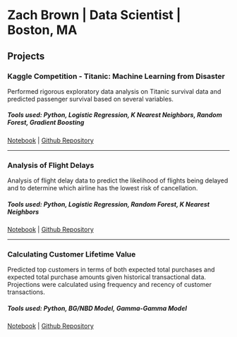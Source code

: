 # Zach Brown \| Data Scientist \| Boston, MA  

## Projects  
### Kaggle Competition - Titanic: Machine Learning from Disaster  
Performed rigorous exploratory data analysis on Titanic survival data and predicted passenger survival based on several variables.  

##### Tools used: Python, Logistic Regression, K Nearest Neighbors, Random Forest, Gradient Boosting  

[Notebook](https://github.com/xzachx/Kaggle-Titanic/blob/master/Titanic.ipynb) \| [Github Repository](https://github.com/xzachx/Kaggle-Titanic)  

---

### Analysis of Flight Delays  
Analysis of flight delay data to predict the likelihood of flights being delayed and to determine which airline has the lowest risk of cancellation.  

##### Tools used: Python, Logistic Regression, Random Forest, K Nearest Neighbors  

[Notebook](https://github.com/xzachx/Flight-Delays/blob/master/flight_delays.ipynb) \| [Github Repository](https://github.com/xzachx/Flight-Delays)  

---

### Calculating Customer Lifetime Value  
Predicted top customers in terms of both expected total purchases and expected total purchase amounts given historical transactional data. Projections were calculated using frequency and recency of customer transactions.  

##### Tools used: Python, BG/NBD Model, Gamma-Gamma Model  

[Notebook](https://github.com/xzachx/Customer_Lifetime_Value/blob/master/Customer%20Lifetime%20Value.ipynb) \| [Github Repository](https://github.com/xzachx/Customer_Lifetime_Value)  
